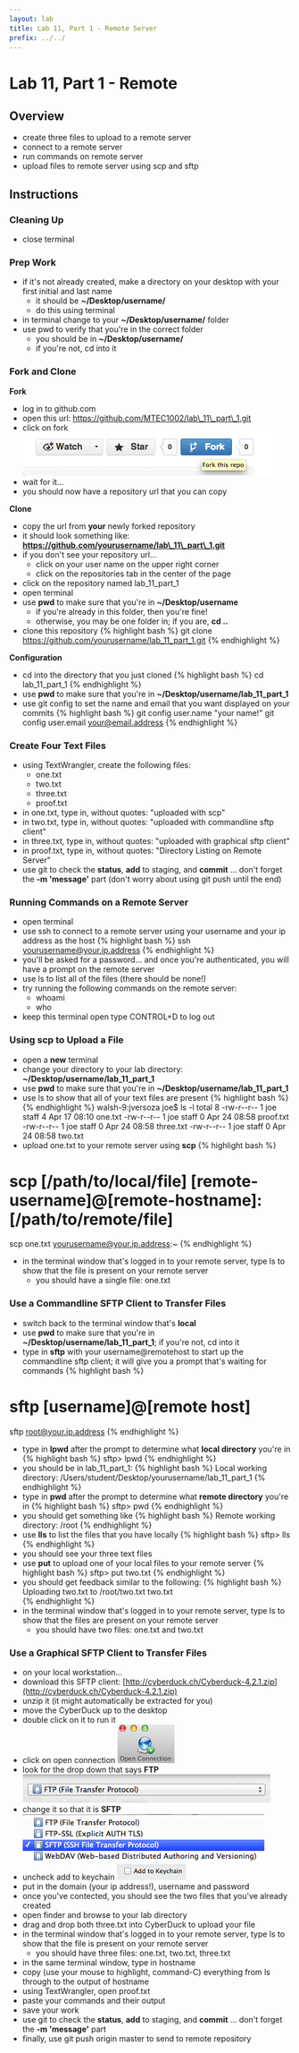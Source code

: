 ```yaml
---
layout: lab
title: Lab 11, Part 1 - Remote Server
prefix: ../../
---
```

# Lab 11, Part 1 - Remote 

## Overview

* create three files to upload to a remote server  
* connect to a remote server
* run commands on remote server
* upload files to remote server using scp and sftp

## Instructions

### Cleaning Up

* close terminal

### Prep Work

* if it's not already created, make a directory on your desktop with your first initial and last name
	* it should be __~/Desktop/username/__
	* do this using terminal
* in terminal change to your __~/Desktop/username/__ folder
* use pwd to verify that you're in the correct folder
	* you should be in __~/Desktop/username/__
	* if you're not, cd into it

### Fork and Clone

__Fork__

* log in to github.com
* open this url: https://github.com/MTEC1002/lab\_11\_part\_1.git
* click on fork
![fork](../../resources/img/github-fork.png)
* wait for it...
* you should now have a repository url that you can copy


__Clone__

* copy the url from __your__ newly forked repository
* it should look something like: __https://github.com/yourusername/lab\_11\_part\_1.git__
* if you don't see your repository url...
	* click on your user name on the upper right corner
	* click on the repositories tab in the center of the page
* click on the repository named lab\_11\_part\_1
* open terminal
* use __pwd__ to make sure that you're in __~/Desktop/username__ 
	* if you're already in this folder, then you're fine!
	* otherwise, you may be one folder in; if you are, __cd ..__ 
* clone this repository 
{% highlight bash %}
git clone https://github.com/yourusername/lab_11_part_1.git
{% endhighlight %}

__Configuration__

* cd into the directory that you just cloned
{% highlight bash %}
cd lab_11_part_1
{% endhighlight %}
* use __pwd__ to make sure that you're in __~/Desktop/username/lab\_11\_part\_1__ 
* use git config to set the name and email that you want displayed on your commits
{% highlight bash %}
git config user.name  "your name!"
git config user.email your@email.address
{% endhighlight %}


### Create Four Text Files

* using TextWrangler, create the following files:
	* one.txt
	* two.txt
	* three.txt
	* proof.txt
* in one.txt, type in, without quotes: "uploaded with scp"
* in two.txt, type in, without quotes: "uploaded with commandline sftp client"
* in three.txt, type in, without quotes: "uploaded with graphical sftp client"
* in proof.txt, type in, without quotes: "Directory Listing on Remote Server"
* use git to check the __status__, __add__ to staging, and __commit__ ... don't forget the __-m 'message'__ part (don't worry about using git push until the end)


### Running Commands on a Remote Server

* open terminal
* use ssh to connect to a remote server using your username and your ip address as the host
{% highlight bash %}
ssh yourusername@your.ip.address
{% endhighlight %}
* you'll be asked for a password... and once you're authenticated, you will have a prompt on the remote server
* use ls to list all of the files (there should be none!)
* try running the following commands on the remote server:
	* whoami
	* who
* keep this terminal open type CONTROL+D to log out

### Using scp to Upload a File

* open a __new__ terminal
* change your directory to your lab directory: __~/Desktop/username/lab\_11\_part\_1__ 
* use __pwd__ to make sure that you're in __~/Desktop/username/lab\_11\_part\_1__ 
* use ls to show that all of your text files are present
{% highlight bash %}
{% endhighlight %}
walsh-9:jversoza joe$ ls -l
total 8
-rw-r--r--  1 joe  staff  4 Apr 17 08:10 one.txt
-rw-r--r--  1 joe  staff  0 Apr 24 08:58 proof.txt
-rw-r--r--  1 joe  staff  0 Apr 24 08:58 three.txt
-rw-r--r--  1 joe  staff  0 Apr 24 08:58 two.txt
* upload one.txt to your remote server using __scp__
{% highlight bash %}
# scp [/path/to/local/file] [remote-username]@[remote-hostname]:[/path/to/remote/file]
scp one.txt yourusername@your.ip.address:~
{% endhighlight %}
* in the terminal window that's logged in to your remote server, type ls to show that the file is present on your remote server
	* you should have a single file: one.txt

### Use a Commandline SFTP Client to Transfer Files

* switch back to the terminal window that's __local__
* use __pwd__ to make sure that you're in __~/Desktop/username/lab\_11\_part\_1__; if you're not, cd into it 
* type in __sftp__ with your username@remotehost to start up the commandline sftp client; it will give you a prompt that's waiting for commands
{% highlight bash %}
# sftp [username]@[remote host]
sftp root@your.ip.address
{% endhighlight %}
* type in __lpwd__ after the prompt to determine what __local directory__ you're in
{% highlight bash %}
sftp> lpwd
{% endhighlight %}
* you should be in lab_11_part_1:
{% highlight bash %}
Local working directory: /Users/student/Desktop/yourusername/lab_11_part_1
{% endhighlight %}
* type in __pwd__ after the prompt to determine what __remote directory__ you're in
{% highlight bash %}
sftp> pwd
{% endhighlight %}
* you should get something like
{% highlight bash %}
Remote working directory: /root
{% endhighlight %}
* use __lls__ to list the files that you have locally 
{% highlight bash %}
sftp> lls
{% endhighlight %}
* you should see your three text files
* use __put__ to upload one of your local files to your remote server
{% highlight bash %}
sftp> put two.txt
{% endhighlight %}
* you should get feedback similar to the following:
{% highlight bash %}
Uploading two.txt to /root/two.txt
two.txt   
{% endhighlight %}
* in the terminal window that's logged in to your remote server, type ls to show that the files are present on your remote server
	* you should have two files: one.txt and two.txt

### Use a Graphical SFTP Client to Transfer Files

* on your local workstation...
* download this SFTP client: [http://cyberduck.ch/Cyberduck-4.2.1.zip](http://cyberduck.ch/Cyberduck-4.2.1.zip)
* unzip it (it might automatically be extracted for you)
* move the CyberDuck up to the desktop
* double click on it to run it
* click on open connection
![sftp-open.png](../../resources/img/sftp-open.png)
* look for the drop down that says __FTP__
![sftp-ftp.png](../../resources/img/sftp-ftp.png)
* change it so that it is __SFTP__
![sftp-sftp.png](../../resources/img/sftp-sftp.png)
* uncheck add to keychain
![sftp-keychain.png](../../resources/img/sftp-keychain.png)
* put in the domain (your ip address!), username and password
* once you've contected, you should see the two files that you've already created
* open finder and browse to your lab directory
* drag and drop both three.txt into CyberDuck to upload your file
* in the terminal window that's logged in to your remote server, type ls to show that the file is present on your remote server
	* you should have three files: one.txt, two.txt, three.txt
* in the same terminal window, type in hostname
* copy (use your mouse to highlight, command-C)  everything from ls through to the output of hostname
* using TextWrangler, open proof.txt
* paste your commands and their output
* save your work
* use git to check the __status__, __add__ to staging, and __commit__ ... don't forget the __-m 'message'__ part 
* finally, use git push origin master to send to remote repository
